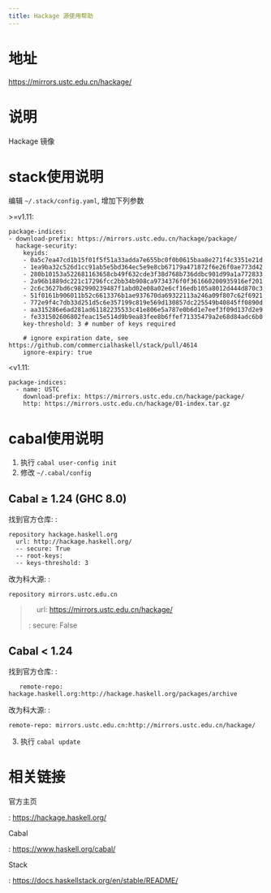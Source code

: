 ```yaml
---
title: Hackage 源使用帮助
---
```


地址
====

<https://mirrors.ustc.edu.cn/hackage/>

说明
====

Hackage 镜像

stack使用说明
=============

编辑 `~/.stack/config.yaml`, 增加下列参数

\>=v1.11:

    package-indices:
    - download-prefix: https://mirrors.ustc.edu.cn/hackage/package/
      hackage-security:
        keyids:
        - 0a5c7ea47cd1b15f01f5f51a33adda7e655bc0f0b0615baa8e271f4c3351e21d
        - 1ea9ba32c526d1cc91ab5e5bd364ec5e9e8cb67179a471872f6e26f0ae773d42
        - 280b10153a522681163658cb49f632cde3f38d768b736ddbc901d99a1a772833
        - 2a96b1889dc221c17296fcc2bb34b908ca9734376f0f361660200935916ef201
        - 2c6c3627bd6c982990239487f1abd02e08a02e6cf16edb105a8012d444d870c3
        - 51f0161b906011b52c6613376b1ae937670da69322113a246a09f807c62f6921
        - 772e9f4c7db33d251d5c6e357199c819e569d130857dc225549b40845ff0890d
        - aa315286e6ad281ad61182235533c41e806e5a787e0b6d1e7eef3f09d137d2e9
        - fe331502606802feac15e514d9b9ea83fee8b6ffef71335479a2e68d84adc6b0
        key-threshold: 3 # number of keys required

        # ignore expiration date, see https://github.com/commercialhaskell/stack/pull/4614
        ignore-expiry: true

\<v1.11:

    package-indices:
      - name: USTC
        download-prefix: https://mirrors.ustc.edu.cn/hackage/package/
        http: https://mirrors.ustc.edu.cn/hackage/01-index.tar.gz

cabal使用说明
=============

1.  执行 `cabal user-config init`
2.  修改 `~/.cabal/config`

Cabal ≥ 1.24 (GHC 8.0)
----------------------

找到官方仓库: :

    repository hackage.haskell.org
      url: http://hackage.haskell.org/
      -- secure: True
      -- root-keys:
      -- keys-threshold: 3

改为科大源: :

    repository mirrors.ustc.edu.cn

>     url: <https://mirrors.ustc.edu.cn/hackage/>
>
> :   secure: False
>
Cabal \< 1.24
-------------

找到官方仓库: :

       remote-repo: hackage.haskell.org:http://hackage.haskell.org/packages/archive

改为科大源: :

    remote-repo: mirrors.ustc.edu.cn:http://mirrors.ustc.edu.cn/hackage/

3.  执行 `cabal update`

相关链接
========

官方主页

:   <https://hackage.haskell.org/>

Cabal

:   <https://www.haskell.org/cabal/>

Stack

:   <https://docs.haskellstack.org/en/stable/README/>
